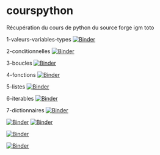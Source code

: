 # courspython
Récupération du cours de python du source forge igm
toto

1-valeurs-variables-types [![Binder](https://mybinder.org/badge_logo.svg)](https://mybinder.org/v2/gh/UGE-IGM/courspython/master?filepath=%2FCours%2F1-valeurs-variables-types.ipynb)

2-conditionnelles  [![Binder](https://mybinder.org/badge_logo.svg)](https://mybinder.org/v2/gh/UGE-IGM/courspython/master?filepath=Cours%2F2-conditionnelles%2F2-conditionnelles.ipynb)

3-boucles [![Binder](https://mybinder.org/badge_logo.svg)](https://mybinder.org/v2/gh/UGE-IGM/courspython/master?filepath=Cours%2F3-boucles%2F3-boucles.ipynb)

4-fonctions [![Binder](https://mybinder.org/badge_logo.svg)](https://mybinder.org/v2/gh/UGE-IGM/courspython/master?filepath=Cours%2F4-fonctions%2F4-fonctions.ipynb)

5-listes [![Binder](https://mybinder.org/badge_logo.svg)](https://mybinder.org/v2/gh/UGE-IGM/courspython/master?filepath=Cours%2F5-listes%2F5-listes.ipynb)

6-iterables [![Binder](https://mybinder.org/badge_logo.svg)](https://mybinder.org/v2/gh/UGE-IGM/courspython/master?filepath=Cours%2F6-iterables%2F6-iterables.ipynb)

7-dictionnaires [![Binder](https://mybinder.org/badge_logo.svg)](https://mybinder.org/v2/gh/UGE-IGM/courspython/master?filepath=Cours%2F7-dictionnaires%2F7-dictionnaires.ipynb)


[![Binder](https://mybinder.org/badge_logo.svg)](https://mybinder.org/v2/gh/UGE-IGM/courspython/master?filepath=Cours%2F5-listes%2F5-listes-complements.ipynb)
[![Binder](https://mybinder.org/badge_logo.svg)](https://mybinder.org/v2/gh/UGE-IGM/courspython/master?filepath=Cours%2F5-listes%2F5-listes-solutions.ipynb)


[![Binder](https://mybinder.org/badge_logo.svg)](https://mybinder.org/v2/gh/UGE-IGM/courspython/master?filepath=Cours%2F1-valeurs-variables-types%2F1-valeurs-variables-types.ipynb)



[![Binder](https://mybinder.org/badge_logo.svg)](https://mybinder.org/v2/gh/UGE-IGM/courspython/master?filepath=Cours%2F3-boucles%2F3-boucles_complements.ipynb)

